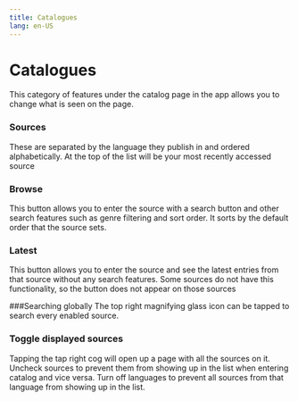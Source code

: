 ```yaml
---
title: Catalogues
lang: en-US
---
```


# Catalogues
This category of features under the catalog page in the app allows you to change what is seen on the page.

### Sources
These are separated by the language they publish in and ordered alphabetically. At the top of the list will be your most recently accessed source
### Browse
This button allows you to enter the source with a search button and other search features such as genre filtering and sort order. It sorts by the default order that the source sets.
### Latest
This button allows you to enter the source and see the latest entries from that source without any search features. Some sources do not have this functionality, so the button does not appear on those sources

###Searching globally
The top right magnifying glass icon can be tapped to search every enabled source.

### Toggle displayed sources
Tapping the tap right cog will open up a page with all the sources on it. Uncheck sources to prevent them from showing up in the list when entering catalog and vice versa. Turn off languages to prevent all sources from that language from showing up in the list.
